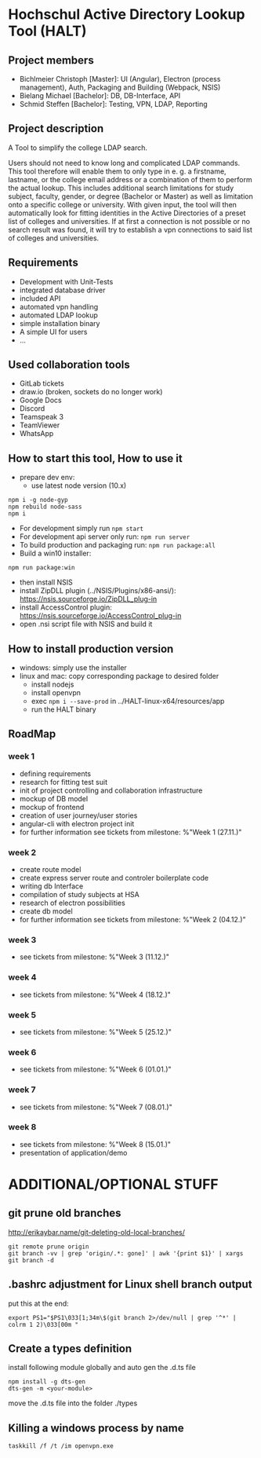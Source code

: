 # Hochschul Active Directory Lookup Tool (HALT)

## Project members
- Bichlmeier Christoph [Master]: UI (Angular), Electron (process management), Auth, Packaging and Building (Webpack, NSIS)
- Bielang Michael [Bachelor]: DB, DB-Interface, API
- Schmid Steffen [Bachelor]: Testing, VPN, LDAP, Reporting


## Project description
A Tool to simplify the college LDAP search.

Users should not need to know long and complicated LDAP commands. This tool therefore will enable them to only type in e. g. a firstname, lastname, or the college email address or a combination of them to perform the actual lookup. This includes additional search limitations for study subject, faculty, gender, or degree (Bachelor or Master) as well as limitation onto a specific college or university. With given input, the tool will then automatically look for fitting identities in the Active Directories of a preset list of colleges and universities. If at first a connection is not possible or no search result was found, it will try to establish a vpn connections to said list of colleges and universities.


## Requirements
- Development with Unit-Tests
- integrated database driver
- included API
- automated vpn handling
- automated LDAP lookup
- simple installation binary
- A simple UI for users
- ...


## Used collaboration tools
- GitLab tickets
- draw.io (broken, sockets do no longer work)
- Google Docs
- Discord
- Teamspeak 3
- TeamViewer
- WhatsApp


## How to start this tool, How to use it
- prepare dev env:
  - use latest node version (10.x)
```
npm i -g node-gyp
npm rebuild node-sass
npm i
```
- For development simply run `npm start`
-	For development api server only run: `npm run server`
-	To build production and packaging run: `npm run package:all`
- Build a win10 installer:
```
npm run package:win
```
  - then install NSIS
  - install ZipDLL plugin (../NSIS/Plugins/x86-ansi/): https://nsis.sourceforge.io/ZipDLL_plug-in
  - install AccessControl plugin: https://nsis.sourceforge.io/AccessControl_plug-in
  - open .nsi script file with NSIS and build it


## How to install production version
- windows: simply use the installer
- linux and mac: copy corresponding package to desired folder
  - install nodejs
  - install openvpn
  - exec `npm i --save-prod` in ../HALT-linux-x64/resources/app
  - run the HALT binary



## RoadMap

### week 1
- defining requirements
- research for fitting test suit
- init of project controlling and collaboration infrastructure
- mockup of DB model
- mockup of frontend
- creation of user journey/user stories
- angular-cli with electron project init
- for further information see tickets from milestone: %"Week 1 (27.11.)"

### week 2
- create route model
- create express server route and controler boilerplate code
- writing db Interface
- compilation of study subjects at HSA
- research of electron possibilities
- create db model
- for further information see tickets from milestone: %"Week 2 (04.12.)"

### week 3
- see tickets from milestone: %"Week 3 (11.12.)"

### week 4
- see tickets from milestone: %"Week 4 (18.12.)"

### week 5
- see tickets from milestone: %"Week 5 (25.12.)"

### week 6
- see tickets from milestone: %"Week 6 (01.01.)"

### week 7
- see tickets from milestone: %"Week 7 (08.01.)"

### week 8
- see tickets from milestone: %"Week 8 (15.01.)"
- presentation of application/demo






# ADDITIONAL/OPTIONAL STUFF

## git prune old branches
http://erikaybar.name/git-deleting-old-local-branches/
```
git remote prune origin
git branch -vv | grep 'origin/.*: gone]' | awk '{print $1}' | xargs git branch -d
```

## .bashrc adjustment for Linux shell branch output
put this at the end:
```
export PS1="$PS1\033[1;34m\$(git branch 2>/dev/null | grep '^*' | colrm 1 2)\033[00m "
```

## Create a types definition
install following module globally and auto gen the .d.ts file
```
npm install -g dts-gen
dts-gen -m <your-module>
```
move the .d.ts file into the folder ./types

## Killing a windows process by name
```
taskkill /f /t /im openvpn.exe
```
